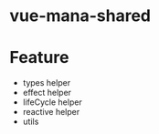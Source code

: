 # vue-mana-shared

# Feature

- types helper
- effect helper
- lifeCycle helper
- reactive helper
- utils
